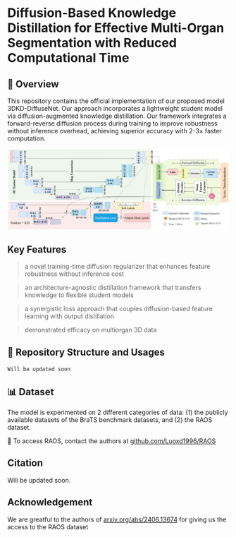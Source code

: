 # Diffusion-Based Knowledge Distillation for Effective Multi-Organ Segmentation with Reduced Computational Time

## 🔬 Overview
This repository contains the official implementation of our proposed model 3DKD-DiffuseNet. Our approach incorporates a  lightweight student model via diffusion-augmented knowledge distillation. Our framework integrates a forward-reverse diffusion process during training to improve robustness without inference overhead, achieving superior accuracy with 2-3× faster computation.

<p align="center">
  <img src="https://github.com/abdurrahman4127/3DKD-DiffuseNet/blob/main/figs/model_ARchitecture.png" alt="Lung Model Architecture" width="1000"/>
</p>

## Key Features

> a novel training-time diffusion regularizer that enhances feature robustness without inference cost

> an architecture-agnostic distillation framework that transfers knowledge to flexible student models

> a synergistic loss approach that couples diffusion-based feature learning with output distillation

> demonstrated efficacy on multiorgan 3D data
  
## 📁 Repository Structure and Usages

    Will be updated soon

## 📊 Dataset

The model is experimented on 2 different categories of data: (1) the publicly available datasets of the BraTS benchmark datasets, and (2) the RAOS dataset. 

🔗 To access RAOS, contact the authors at [github.com/Luoxd1996/RAOS](https://github.com/Luoxd1996/RAOS)


## Citation

Will be updated soon.

## Acknowledgement

We are greatful to the authors of [arxiv.org/abs/2406.13674](arxiv.org/abs/2406.13674) for giving us the access to the RAOS dataset
